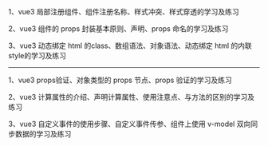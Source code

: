 1、vue3 局部注册组件、组件注册名称、样式冲突、样式穿透的学习及练习

2、vue3 组件的 props 封装基本原则、声明、props 命名的学习及练习

3、vue3 动态绑定 html 的class、数组语法、对象语法、动态绑定 html 的内联 style的学习及练习

***

1、vue3 props验证、对象类型的 props 节点、props 验证的学习及练习

2、vue3 计算属性的介绍、声明计算属性、使用注意点、与方法的区别的学习及练习

3、vue3 自定义事件的使用步骤、自定义事件传参、组件上使用 v-model 双向同步数据的学习及练习

